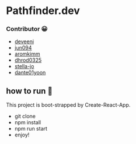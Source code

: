 # Pathfinder.dev


### Contributor 😀

- [deveeni](https://github.com/deveeni)
- [jun094](https://github.com/jun094)
- [aromkimm](https://github.com/aromkimm)
- [dhrod0325](https://github.com/dhrod0325)
- [stella-jo](https://github.com/stella-jo)
- [dante01yoon](https://github.com/dante01yoon)

## how to run 🤗
This project is boot-strapped by Create-React-App.

- git clone
- npm install
- npm run start
- enjoy!